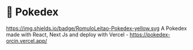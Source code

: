 # 🐛 Pokedex
https://img.shields.io/badge/RomuloLeitao-Pokedex-yellow.svg
A Pokedex made with React, Next Js and deploy with Vercel - https://pokedex-orcin.vercel.app/
